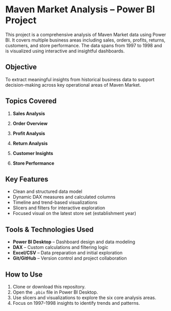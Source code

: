 # Maven Market Analysis – Power BI Project

This project is a comprehensive analysis of Maven Market data using Power BI. It covers multiple business areas including sales, orders, profits, returns, customers, and store performance. The data spans from 1997 to 1998 and is visualized using interactive and insightful dashboards.

## Objective

To extract meaningful insights from historical business data to support decision-making across key operational areas of Maven Market.

## Topics Covered

1. **Sales Analysis**
  
2. **Order Overview**
   
3. **Profit Analysis**
   

4. **Return Analysis**
   
5. **Customer Insights**
   
6. **Store Performance**
   
## Key Features

- Clean and structured data model
- Dynamic DAX measures and calculated columns
- Timeline and trend-based visualizations
- Slicers and filters for interactive exploration
- Focused visual on the latest store set (establishment year)

## Tools & Technologies Used

- **Power BI Desktop** – Dashboard design and data modeling
- **DAX** – Custom calculations and filtering logic
- **Excel/CSV** – Data preparation and initial exploration
- **Git/GitHub** – Version control and project collaboration

## How to Use

1. Clone or download this repository.
2. Open the `.pbix` file in Power BI Desktop.
3. Use slicers and visualizations to explore the six core analysis areas.
4. Focus on 1997–1998 insights to identify trends and patterns.

